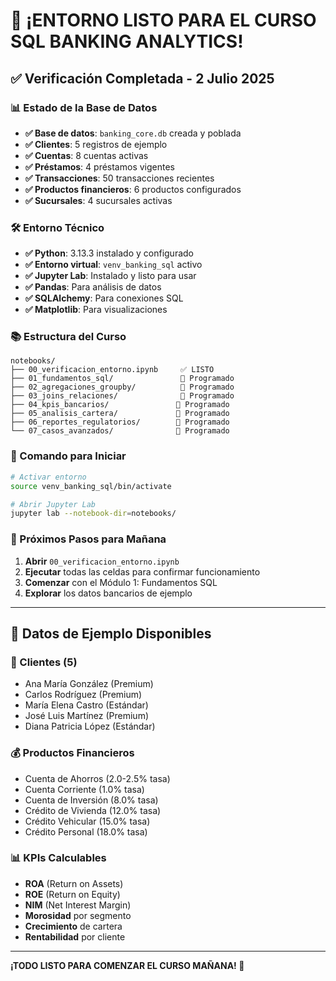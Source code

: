 # 🎉 ¡ENTORNO LISTO PARA EL CURSO SQL BANKING ANALYTICS!

## ✅ Verificación Completada - 2 Julio 2025

### 📊 Estado de la Base de Datos
- **✅ Base de datos**: `banking_core.db` creada y poblada
- **✅ Clientes**: 5 registros de ejemplo
- **✅ Cuentas**: 8 cuentas activas
- **✅ Préstamos**: 4 préstamos vigentes  
- **✅ Transacciones**: 50 transacciones recientes
- **✅ Productos financieros**: 6 productos configurados
- **✅ Sucursales**: 4 sucursales activas

### 🛠️ Entorno Técnico
- **✅ Python**: 3.13.3 instalado y configurado
- **✅ Entorno virtual**: `venv_banking_sql` activo
- **✅ Jupyter Lab**: Instalado y listo para usar
- **✅ Pandas**: Para análisis de datos
- **✅ SQLAlchemy**: Para conexiones SQL
- **✅ Matplotlib**: Para visualizaciones

### 📚 Estructura del Curso
```
notebooks/
├── 00_verificacion_entorno.ipynb     ✅ LISTO
├── 01_fundamentos_sql/               📅 Programado
├── 02_agregaciones_groupby/          📅 Programado  
├── 03_joins_relaciones/              📅 Programado
├── 04_kpis_bancarios/               📅 Programado
├── 05_analisis_cartera/             📅 Programado
├── 06_reportes_regulatorios/        📅 Programado
└── 07_casos_avanzados/              📅 Programado
```

### 🚀 Comando para Iniciar
```bash
# Activar entorno
source venv_banking_sql/bin/activate

# Abrir Jupyter Lab
jupyter lab --notebook-dir=notebooks/
```

### 🎯 Próximos Pasos para Mañana
1. **Abrir** `00_verificacion_entorno.ipynb`
2. **Ejecutar** todas las celdas para confirmar funcionamiento
3. **Comenzar** con el Módulo 1: Fundamentos SQL
4. **Explorar** los datos bancarios de ejemplo

---

## 🏦 Datos de Ejemplo Disponibles

### 👥 Clientes (5)
- Ana María González (Premium)
- Carlos Rodríguez (Premium) 
- María Elena Castro (Estándar)
- José Luis Martínez (Premium)
- Diana Patricia López (Estándar)

### 💰 Productos Financieros
- Cuenta de Ahorros (2.0-2.5% tasa)
- Cuenta Corriente (1.0% tasa)
- Cuenta de Inversión (8.0% tasa)
- Crédito de Vivienda (12.0% tasa)
- Crédito Vehicular (15.0% tasa)
- Crédito Personal (18.0% tasa)

### 📊 KPIs Calculables
- **ROA** (Return on Assets)
- **ROE** (Return on Equity)
- **NIM** (Net Interest Margin)
- **Morosidad** por segmento
- **Crecimiento** de cartera
- **Rentabilidad** por cliente

---

**¡TODO LISTO PARA COMENZAR EL CURSO MAÑANA! 🎊**
